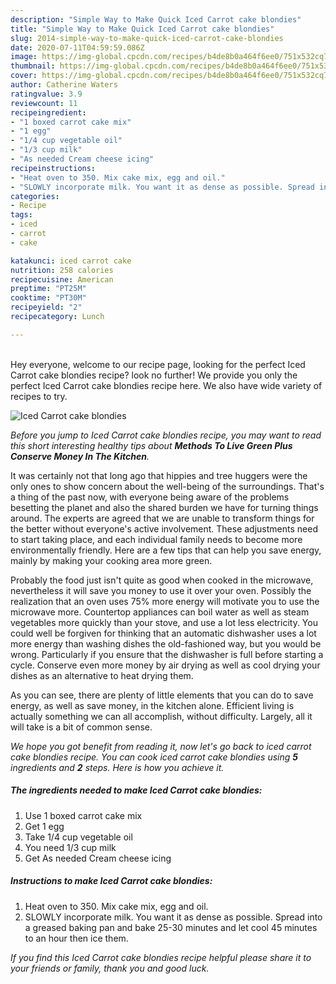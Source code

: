 ```yaml
---
description: "Simple Way to Make Quick Iced Carrot cake blondies"
title: "Simple Way to Make Quick Iced Carrot cake blondies"
slug: 2014-simple-way-to-make-quick-iced-carrot-cake-blondies
date: 2020-07-11T04:59:59.086Z
image: https://img-global.cpcdn.com/recipes/b4de8b0a464f6ee0/751x532cq70/iced-carrot-cake-blondies-recipe-main-photo.jpg
thumbnail: https://img-global.cpcdn.com/recipes/b4de8b0a464f6ee0/751x532cq70/iced-carrot-cake-blondies-recipe-main-photo.jpg
cover: https://img-global.cpcdn.com/recipes/b4de8b0a464f6ee0/751x532cq70/iced-carrot-cake-blondies-recipe-main-photo.jpg
author: Catherine Waters
ratingvalue: 3.9
reviewcount: 11
recipeingredient:
- "1 boxed carrot cake mix"
- "1 egg"
- "1/4 cup vegetable oil"
- "1/3 cup milk"
- "As needed Cream cheese icing"
recipeinstructions:
- "Heat oven to 350. Mix cake mix, egg and oil."
- "SLOWLY incorporate milk. You want it as dense as possible. Spread into a greased baking pan and bake 25-30 minutes and let cool 45 minutes to an hour then ice them."
categories:
- Recipe
tags:
- iced
- carrot
- cake

katakunci: iced carrot cake 
nutrition: 258 calories
recipecuisine: American
preptime: "PT25M"
cooktime: "PT30M"
recipeyield: "2"
recipecategory: Lunch

---
```

<br>
Hey everyone, welcome to our recipe page, looking for the perfect Iced Carrot cake blondies recipe? look no further! We provide you only the perfect Iced Carrot cake blondies recipe here. We also have wide variety of recipes to try.
<br>


![Iced Carrot cake blondies](https://img-global.cpcdn.com/recipes/b4de8b0a464f6ee0/751x532cq70/iced-carrot-cake-blondies-recipe-main-photo.jpg)

<i>Before you jump to Iced Carrot cake blondies recipe, you may want to read this short interesting healthy tips about 
<strong>Methods To Live Green Plus Conserve Money In The Kitchen</strong>.</i>
</br>

It was certainly not that long ago that hippies and tree huggers were the only ones to show concern about the well-being of the surroundings. That's a thing of the past now, with everyone being aware of the problems besetting the planet and also the shared burden we have for turning things around. The experts are agreed that we are unable to transform things for the better without everyone's active involvement. These adjustments need to start taking place, and each individual family needs to become more environmentally friendly. Here are a few tips that can help you save energy, mainly by making your cooking area more green.

Probably the food just isn't quite as good when cooked in the microwave, nevertheless it will save you money to use it over your oven. Possibly the realization that an oven uses 75% more energy will motivate you to use the microwave more. Countertop appliances can boil water as well as steam vegetables more quickly than your stove, and use a lot less electricity. You could well be forgiven for thinking that an automatic dishwasher uses a lot more energy than washing dishes the old-fashioned way, but you would be wrong. Particularly if you ensure that the dishwasher is full before starting a cycle. Conserve even more money by air drying as well as cool drying your dishes as an alternative to heat drying them.

As you can see, there are plenty of little elements that you can do to save energy, as well as save money, in the kitchen alone. Efficient living is actually something we can all accomplish, without difficulty. Largely, all it will take is a bit of common sense.


<i>We hope you got benefit from reading it, now let's go back to iced carrot cake blondies recipe. You can cook iced carrot cake blondies using <strong>5</strong> ingredients and <strong>2</strong> steps. Here is how you achieve it.
</i>

##### The ingredients needed to make Iced Carrot cake blondies:

1. Use 1 boxed carrot cake mix
1. Get 1 egg
1. Take 1/4 cup vegetable oil
1. You need 1/3 cup milk
1. Get As needed Cream cheese icing


##### Instructions to make Iced Carrot cake blondies:

1. Heat oven to 350. Mix cake mix, egg and oil.
1. SLOWLY incorporate milk. You want it as dense as possible. Spread into a greased baking pan and bake 25-30 minutes and let cool 45 minutes to an hour then ice them.


<i>If you find this Iced Carrot cake blondies recipe helpful please share it to your friends or family, thank you and good luck.</i>
